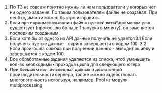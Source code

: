 1. По ТЗ не совсем понятно нужны ли нам пользователи у которых нет ни одного задания. По таким пользователям файлы не создавал.
   При необходимости можно быстро исправить.
2. Если при переименовывании файл с нужной датой\временем уже существует (произошло больше 1 запуска в минуту),
   он заменяется последним созданным.
3. Если хотя бы от одного из API данные получить не удается
3.1 Если получены пустые данные - скрипт завершается с кодом 100.
3.2 Если произошла ошибка при получении данных - выводит ошибку и завершается с кодом 100.
4. Все обработанные задания удаляются из списка, чтоб уменьшить кол-во необходимых проходов цикла для следующего юзера
5. При большом кол-ве входных данных и достаточной производительности сервера, так же можно задействовать многопоточность используя,
   например, Pool из модуля multiprocessing.
